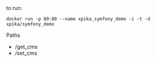 to run:

```
docker run -p 80:80 --name xpika_symfony_demo -i -t -d xpika/symfony_demo
```

Paths
* /get_cms
* /set_cms

